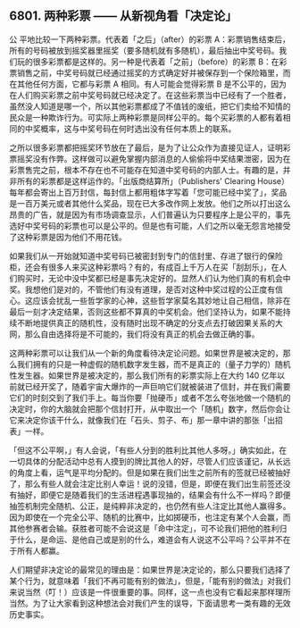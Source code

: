 ## 6801. 两种彩票 —— 从新视角看「决定论」

公 平地比较一下两种彩票。代表着「之后」（after）的彩票 A：彩票销售结束后，所有的号码被放到摇奖器里摇奖（要多随机就有多随机），最后抽出中奖号码。我们玩的很多彩票都是这样的。另一种是代表着「之前」（before）的彩票 B：在彩票销售之前，中奖号码就已经通过摇奖的方式确定好并被保存到一个保险箱里，而在其他任何方面，它都与彩票 A 相同。有人可能会觉得彩票 B 是不公平的，因为在人们购买彩票之前中奖号码就已经决定了。在这些彩票当中已经有了一个胜者，虽然没人知道是哪一个，所以其他彩票都成了不值钱的废纸，把它们卖给不知情的民众是一种欺诈行为。可实际上两种彩票是同样公平的。每个买彩票的人都有着相同的中奖概率，这与中奖号码在何时选出没有任何本质上的联系。

之所以很多彩票都把摇奖环节放在了最后，是为了让公众作为直接见证人，证明彩票摇奖没有作弊。这样做可以避免掌握内部消息的人偷偷将中奖结果泄密，因为在彩票售完之前，根本不存在也不可能存在知道中奖号码的内部人士。有趣的是，并非所有的彩票都是这样运作的。「出版商结算所」（Publishers' Clearing House）每年都会寄出上百万封信，每封信上都用粗体字写着「您可能已经中奖了」，奖品是一百万美元或者其他什么奖品，现在已大多改作网上发放。他们之所以打出这么昂贵的广告，就是因为有市场调查显示，人们普遍认为只要程序上是公平的，事先选好中奖号码的彩票也可以是公平的。但是也有可能，人们之所以毫无怨言地接受了这种彩票是因为他们不用花钱。

如果我们从一开始就知道中奖号码已被密封到专门的信封里、存进了银行的保险柜，还会有很多人来买这种彩票吗？有的，有成百上千万人在买「刮刮乐」，在人们购买时，无论中没中奖都已经是事先决定好的。显然人们认为他们真的有机会中奖。我想他们是对的，不管他们有没有道理，是否对这种中奖过程的公正度有信心。这应该会扰乱一些哲学家的心神，这些哲学家莫名其妙地让自己相信，除非在最后一刻才决定结果，否则这些都不算真的中奖机会。他们坚持认为，如果不能持续不断地提供真正的随机性，没有随时出现不确定的分支点去打破因果关系的大网，那么自由选择将是不可能的，我们将没有真正的机会去做正确的事。

这两种彩票可以让我们从一个新的角度看待决定论问题。如果世界是被决定的，那么我们拥有的只是一种虚假的随机数字发生器，而不是真正的（量子力学的）随机性发生器。如果世界是被决定的，那么我们所有的彩票实际上在大约 140 亿年以前就已经开奖了，随着宇宙大爆炸的一声巨响它们就被装进了信封，并在我们需要它们的时刻交到了我们手上。每当你要「抛硬币」或者不怎么夸张地做一个随机的决定时，你的大脑就会把那个信封打开，从中取出一个「随机」数字，然后你会让它来决定你该干什么，就像我们在「石头、剪子、布」那一章中讲的那张「出招表」一样。

「但这不公平啊，」有人会说，「有些人分到的胜利比其他人多呀。」确实如此，在一切具体的分配活动中总有人摸到的牌比其他人的好，尽管人们应该谨记，从长远的角度上看，运气是平均分配的。但是如果在我们出生之前所有的签就已经被抽好了，那么有些人就会注定比别人幸运！说的没错，但是，即便在我们出生前签还没有抽好，即便它是随着我们的生活进程遇事现抽的，结果会有什么不一样吗？即便抽签机制完全随机、公正，是纯粹非决定的，也仍然有些人注定比其他人赢得多。因为即使在一个完全公平、随机的比赛中，比如掷硬币，也注定有某个人会赢，而其他参赛者会输。获胜者可能不会说这是「命中注定」，可不论我们把他的胜利归于什么，是命运、是他自己或是别的什么，难道会有人说这不公平吗？公平并不在于所有人都赢。

人们期望非决定论的最常见的理由是：如果世界是决定论的，那么只要我们选择了某个行为，就意味着「我们不再可能有别的做法」，但是，「能有别的做法」对我们来说当然（叮！）应该是一件很重要的事。同样，这一点也没有它看起来那样理所当然。为了让大家看到这种想法会对我们产生的误导，下面请思考一类有趣的无效历史事实。

